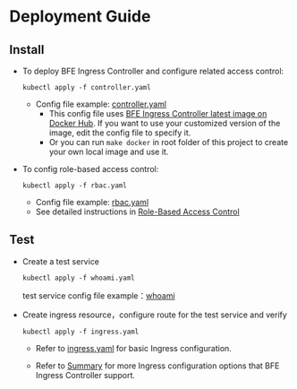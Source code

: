 # Deployment Guide

## Install

* To deploy BFE Ingress Controller and configure related access control:

    ``` shell script
    kubectl apply -f controller.yaml
    ```
    - Config file example: [controller.yaml](../../examples/controller.yaml)
        - This config file uses [BFE Ingress Controller latest image on Docker Hub](https://hub.docker.com/r/bfenetworks/bfe-ingress-controller). If you want to use your customized version of the image, edit the config file to specify it.
        - Or you can run `make docker` in root folder of this project to create your own local image and use it.

* To config role-based access control:
    ``` shell script
    kubectl apply -f rbac.yaml
    ```

   - Config file example: [rbac.yaml](../../examples/rbac.yaml)
   - See detailed instructions in [Role-Based Access Control](rbac.md)

## Test

* Create a test service

  ``` shell script
  kubectl apply -f whoami.yaml
  ```


   test service config file example：[whoami](../../examples/whoami.yaml)

* Create ingress resource，configure route for the test service and verify

   ``` shell script
   kubectl apply -f ingress.yaml  
   ```
   
   - Refer to [ingress.yaml](../../examples/ingress.yaml) for basic Ingress configuration.
   
   - Refer to [Summary](SUMMARY.md) for more Ingress configuration options that BFE Ingress Controller support.
